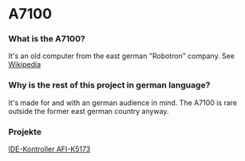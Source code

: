 # A7100
### What is the A7100?
It's an old computer from the east german "Robotron" company. See [Wikipedia](https://de.wikipedia.org/wiki/A_7100)
### Why is the rest of this project in german language?
It's made for and with an german audience in mind. The A7100 is rare outside the former east german country anyway.
### Projekte
[IDE-Kontroller AFI-K5173](AFI-K5173/)
